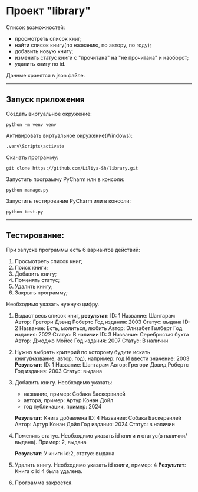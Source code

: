 # Проект "library"

Список возможностей:
- просмотреть список книг;
- найти список книгу(по названию, по автору, по году);
- добавить новую книгу;
- изменить статус книги с "прочитана" на "не прочитана" и наоборот;
- удалить книгу по id.

Данные хранятся в json файле.

----------------------------------------------------------------------

## Запуск приложения

Создать виртуальное окружение:

    python -m venv venv

Активировать виртуальное окружение(Windows):

    .venv\Scripts\activate

Скачать программу:

    git clone https://github.com/Liliya-Sh/library.git


Запустить программу PyCharm или в консоли:

    python manage.py

Запустить тестирование PyCharm или в консоли:

    python test.py

______________________________________________________________________

## Тестирование:

При запуске программы есть 6 вариантов действий:
  1. Просмотреть список книг;
  2. Поиск книги;
  3. Добавить книгу;
  4. Поменять статус;
  5. Удалить книгу;
  6. Закрыть программу;

  Необходимо указать нужную цифру.

1. Выдаст весь список книг, **результат**:
    ID: 1
    Название: Шантарам
    Автор: Грегори Дэвид Робертс
    Год издания: 2003
    Статус: выдана
    ID: 2
    Название: Есть, молиться, любить
    Автор: Элизабет Гилберт
    Год издания: 2022
    Статус: В наличии
    ID: 3
    Название: Серебристая бухта
    Автор: Джоджо Мойес
    Год издания: 2007
    Статус: В наличии

2. Нужно выбрать критерий по которому будите искать книгу(название, автор, год), например: год
   И ввести значение: 2003 
   **Результат**: 
       ID: 1
       Название: Шантарам
       Автор: Грегори Дэвид Робертс
       Год издания: 2003
       Статус: выдана

3. Добавить книгу. Необходимо указать:
   - название, пример: Собака Баскервилей
   - автора, пример: Артур Конан Дойл
   - год публикации, пример: 2024
   
    **Результат**: 
        Книга добавлена
        ID: 4
        Название: Собака Баскервилей
        Автор: Артур Конан Дойл
        Год издания: 2024
        Статус: в наличии

4. Поменять статус. Необходимо указать id книги и статус(в наличии/выдана).
    Пример: 2, выдана

    **Результат**: 
        У книги id:2, статус: выдана

5. Удалить книгу. Необходимо указать id книги, пример: 4
    **Результат**: Книга с id 4 была удалена.

6. Программа закроется.
